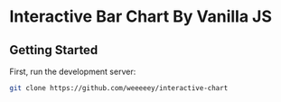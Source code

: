 # Interactive Bar Chart By Vanilla JS

## Getting Started

First, run the development server:

```bash
git clone https://github.com/weeeeey/interactive-chart
```
